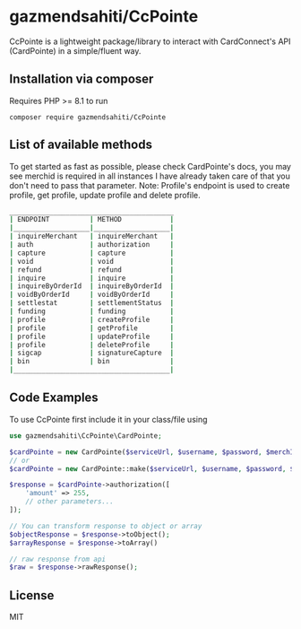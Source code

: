 # gazmendsahiti/CcPointe

CcPointe is a lightweight package/library  to interact with CardConnect's API (CardPointe) in a simple/fluent way.

## Installation via composer
Requires PHP >= 8.1 to run
```shell
composer require gazmendsahiti/CcPointe
```


## List of available methods

To get started as fast as possible, please check CardPointe's docs, you may see merchid is required in all instances I have already taken care of that you don't need to pass that parameter.
Note: Profile's endpoint is used to create profile, get profile, update profile and delete profile.
```sh
_________________________________________
| ENDPOINT          | METHOD            | 
|___________________|___________________|
| inquireMerchant   | inquireMerchant   |
| auth              | authorization     |
| capture           | capture           |
| void              | void              |
| refund            | refund            |
| inquire           | inquire           |
| inquireByOrderId  | inquireByOrderId  |
| voidByOrderId     | voidByOrderId     |
| settlestat        | settlementStatus  |
| funding           | funding           |
| profile           | createProfile     | 
| profile           | getProfile        |
| profile           | updateProfile     | 
| profile           | deleteProfile     | 
| sigcap            | signatureCapture  |
| bin               | bin               |
|_______________________________________|
```

## Code Examples
To use CcPointe first include it in your class/file using

```php
use gazmendsahiti\CcPointe\CardPointe;
```

```php
$cardPointe = new CardPointe($serviceUrl, $username, $password, $merchId);
// or
$cardPointe = new CardPointe::make($serviceUrl, $username, $password, $merchId);

$response = $cardPointe->authorization([
    'amount' => 255,
    // other parameters...
]);

// You can transform response to object or array
$objectResponse = $response->toObject();
$arrayResponse = $response->toArray()

// raw response from api
$raw = $response->rawResponse();
```

## License

MIT

